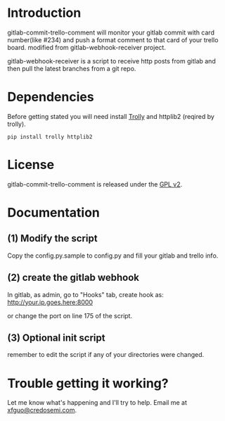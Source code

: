 # Introduction

gitlab-commit-trello-comment will monitor your gitlab commit with card number(like #234) and push a format comment to that card of your trello board.
modified from gitlab-webhook-receiver project.

gitlab-webhook-receiver is a script to receive http posts from gitlab and then
pull the latest branches from a git repo.

# Dependencies

Before getting stated you will need install [Trolly](https://github.com/plish/Trolly) and httplib2 (reqired by trolly).

    pip install trolly httplib2

# License

gitlab-commit-trello-comment is released under the [GPL v2](http://www.gnu.org/licenses/gpl-2.0.html).

# Documentation

(1) Modify the script
---------------------

Copy the config.py.sample to config.py and fill your gitlab and trello info.

(2) create the gitlab webhook
-----------------------------

In gitlab, as admin, go to "Hooks" tab, create hook as: http://your.ip.goes.here:8000

or change the port on line 175 of the script.

(3) Optional init script
------------------------

remember to edit the script if any of your directories were changed.

# Trouble getting it working?

Let me know what's happening and I'll try to help. Email me at xfguo@credosemi.com.

